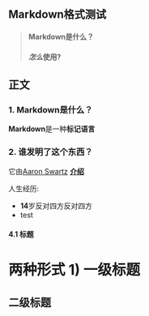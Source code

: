 ## Markdown格式测试
> #### Markdown是什么？
> #### *怎么*使用?

## 正文
### 1. Markdown是什么？
**Markdown**是一种**标记语言**

### 2. 谁发明了这个东西？
它由[Aaron Swartz](http://www.aaronsw.com/)
[**介绍**](www.163.com)

人生经历:
+ **14**岁反对四方反对四方
+ test

#### 4.1 标题
两种形式
1)
一级标题
================
二级标题
----------------
